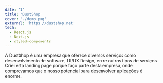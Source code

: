 ```yaml
---
date: '1'
title: 'DustShop'
cover: './demo.png'
external: 'https://dustshop.net'
tech:
  - React.js
  - Next.js
  - styled-components
---
```


A DustShop é uma empresa que oferece diversos serviços como desenvolvimento de software, UI/UX Design, entre outros tipos de serviços. Criei esta landing page porque faço parte desta empresa, onde comprovamos que o nosso potencial para desenvolver aplicações é enorme.

